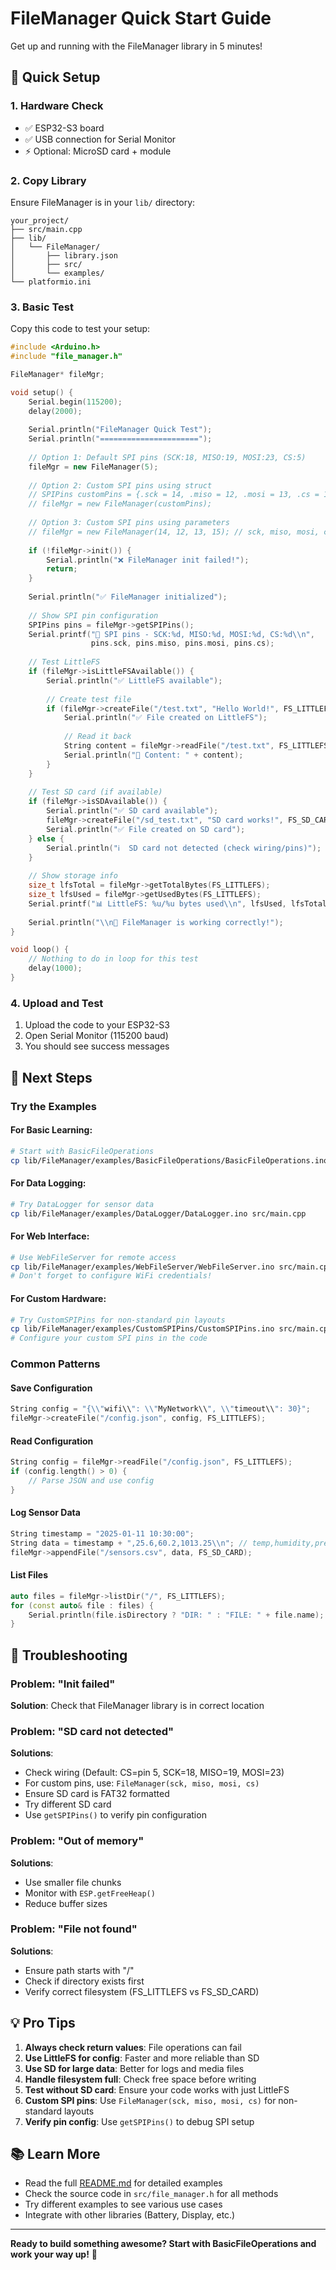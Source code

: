 # FileManager Quick Start Guide

Get up and running with the FileManager library in 5 minutes!

## 🚀 Quick Setup

### 1. Hardware Check
- ✅ ESP32-S3 board
- ✅ USB connection for Serial Monitor
- ⚡ Optional: MicroSD card + module

### 2. Copy Library
Ensure FileManager is in your `lib/` directory:
```
your_project/
├── src/main.cpp
├── lib/
│   └── FileManager/
│       ├── library.json
│       ├── src/
│       └── examples/
└── platformio.ini
```

### 3. Basic Test
Copy this code to test your setup:

```cpp
#include <Arduino.h>
#include "file_manager.h"

FileManager* fileMgr;

void setup() {
    Serial.begin(115200);
    delay(2000);
    
    Serial.println("FileManager Quick Test");
    Serial.println("======================");
    
    // Option 1: Default SPI pins (SCK:18, MISO:19, MOSI:23, CS:5)
    fileMgr = new FileManager(5);
    
    // Option 2: Custom SPI pins using struct
    // SPIPins customPins = {.sck = 14, .miso = 12, .mosi = 13, .cs = 15};
    // fileMgr = new FileManager(customPins);
    
    // Option 3: Custom SPI pins using parameters  
    // fileMgr = new FileManager(14, 12, 13, 15); // sck, miso, mosi, cs
    
    if (!fileMgr->init()) {
        Serial.println("❌ FileManager init failed!");
        return;
    }
    
    Serial.println("✅ FileManager initialized");
    
    // Show SPI pin configuration
    SPIPins pins = fileMgr->getSPIPins();
    Serial.printf("🔧 SPI pins - SCK:%d, MISO:%d, MOSI:%d, CS:%d\\n",
                  pins.sck, pins.miso, pins.mosi, pins.cs);
    
    // Test LittleFS
    if (fileMgr->isLittleFSAvailable()) {
        Serial.println("✅ LittleFS available");
        
        // Create test file
        if (fileMgr->createFile("/test.txt", "Hello World!", FS_LITTLEFS)) {
            Serial.println("✅ File created on LittleFS");
            
            // Read it back
            String content = fileMgr->readFile("/test.txt", FS_LITTLEFS);
            Serial.println("📄 Content: " + content);
        }
    }
    
    // Test SD card (if available)
    if (fileMgr->isSDAvailable()) {
        Serial.println("✅ SD card available");
        fileMgr->createFile("/sd_test.txt", "SD card works!", FS_SD_CARD);
        Serial.println("✅ File created on SD card");
    } else {
        Serial.println("ℹ️  SD card not detected (check wiring/pins)");
    }
    
    // Show storage info
    size_t lfsTotal = fileMgr->getTotalBytes(FS_LITTLEFS);
    size_t lfsUsed = fileMgr->getUsedBytes(FS_LITTLEFS);
    Serial.printf("📊 LittleFS: %u/%u bytes used\\n", lfsUsed, lfsTotal);
    
    Serial.println("\\n🎉 FileManager is working correctly!");
}

void loop() {
    // Nothing to do in loop for this test
    delay(1000);
}
```

### 4. Upload and Test
1. Upload the code to your ESP32-S3
2. Open Serial Monitor (115200 baud)
3. You should see success messages

## 📝 Next Steps

### Try the Examples

#### For Basic Learning:
```bash
# Start with BasicFileOperations
cp lib/FileManager/examples/BasicFileOperations/BasicFileOperations.ino src/main.cpp
```

#### For Data Logging:
```bash
# Try DataLogger for sensor data
cp lib/FileManager/examples/DataLogger/DataLogger.ino src/main.cpp
```

#### For Web Interface:
```bash
# Use WebFileServer for remote access
cp lib/FileManager/examples/WebFileServer/WebFileServer.ino src/main.cpp
# Don't forget to configure WiFi credentials!
```

#### For Custom Hardware:
```bash
# Try CustomSPIPins for non-standard pin layouts
cp lib/FileManager/examples/CustomSPIPins/CustomSPIPins.ino src/main.cpp
# Configure your custom SPI pins in the code
```

### Common Patterns

#### Save Configuration
```cpp
String config = "{\\"wifi\\": \\"MyNetwork\\", \\"timeout\\": 30}";
fileMgr->createFile("/config.json", config, FS_LITTLEFS);
```

#### Read Configuration
```cpp
String config = fileMgr->readFile("/config.json", FS_LITTLEFS);
if (config.length() > 0) {
    // Parse JSON and use config
}
```

#### Log Sensor Data
```cpp
String timestamp = "2025-01-11 10:30:00";
String data = timestamp + ",25.6,60.2,1013.25\\n"; // temp,humidity,pressure
fileMgr->appendFile("/sensors.csv", data, FS_SD_CARD);
```

#### List Files
```cpp
auto files = fileMgr->listDir("/", FS_LITTLEFS);
for (const auto& file : files) {
    Serial.println(file.isDirectory ? "DIR: " : "FILE: " + file.name);
}
```

## 🔧 Troubleshooting

### Problem: "Init failed"
**Solution**: Check that FileManager library is in correct location

### Problem: "SD card not detected" 
**Solutions**: 
- Check wiring (Default: CS=pin 5, SCK=18, MISO=19, MOSI=23)
- For custom pins, use: `FileManager(sck, miso, mosi, cs)` 
- Ensure SD card is FAT32 formatted
- Try different SD card
- Use `getSPIPins()` to verify pin configuration

### Problem: "Out of memory"
**Solutions**:
- Use smaller file chunks
- Monitor with `ESP.getFreeHeap()`
- Reduce buffer sizes

### Problem: "File not found"
**Solutions**:
- Ensure path starts with "/"
- Check if directory exists first
- Verify correct filesystem (FS_LITTLEFS vs FS_SD_CARD)

## 💡 Pro Tips

1. **Always check return values**: File operations can fail
2. **Use LittleFS for config**: Faster and more reliable than SD
3. **Use SD for large data**: Better for logs and media files
4. **Handle filesystem full**: Check free space before writing
5. **Test without SD card**: Ensure your code works with just LittleFS
6. **Custom SPI pins**: Use `FileManager(sck, miso, mosi, cs)` for non-standard layouts
7. **Verify pin config**: Use `getSPIPins()` to debug SPI setup

## 📚 Learn More

- Read the full [README.md](README.md) for detailed examples
- Check the source code in `src/file_manager.h` for all methods
- Try different examples to see various use cases
- Integrate with other libraries (Battery, Display, etc.)

---

**Ready to build something awesome? Start with BasicFileOperations and work your way up!** 🚀
